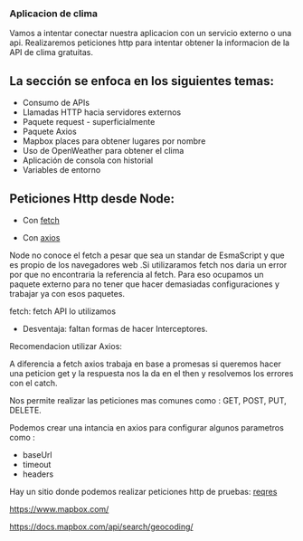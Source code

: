### Aplicacion de clima

Vamos a intentar conectar nuestra aplicacion con un servicio externo  o una api.
Realizaremos peticiones http para intentar obtener la informacion de la API de clima gratuitas.


## La sección se enfoca en los siguientes temas:

- Consumo de APIs
- Llamadas HTTP hacia servidores externos
- Paquete request - superficialmente
- Paquete Axios
- Mapbox places para obtener lugares por nombre
- Uso de OpenWeather para obtener el clima
- Aplicación de consola con historial
- Variables de entorno



## Peticiones Http desde Node:

 - Con [fetch](https://www.npmjs.com/package/fetch)

 - Con [axios](https://www.npmjs.com/package/axios)


Node no conoce el fetch a pesar que sea un standar de EsmaScript y que es propio de los navegadores web .Si utilizaramos fetch nos daria un error por que no encontraria la referencia al fetch.
Para eso ocupamos un paquete externo para no tener que hacer demasiadas configuraciones y trabajar ya con esos paquetes.

fetch: fetch API lo utilizamos

- Desventaja: faltan formas de hacer Interceptores. 

Recomendacion utilizar Axios:

A diferencia a fetch axios trabaja en base a promesas si queremos hacer una peticion get y la respuesta nos la da en el then y resolvemos los errores con el catch.

Nos permite realizar las peticiones mas comunes como : GET, POST, PUT, DELETE.

Podemos crear una intancia en axios para configurar algunos parametros como :

 - baseUrl 
 - timeout
 - headers

Hay un sitio donde podemos realizar peticiones http de pruebas:
[reqres](https://reqres.in/)


https://www.mapbox.com/

https://docs.mapbox.com/api/search/geocoding/